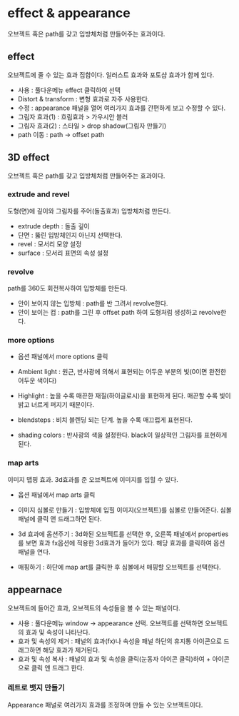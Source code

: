 # effect & appearance

오브젝트 혹은 path를 갖고 입방체처럼 만들어주는 효과이다.



## effect

오브젝트에 줄 수 있는 효과 집합이다. 일러스트 효과와 포토샵 효과가 함께 있다.

- 사용 : 풀다운메뉴 effect 클릭하여 선택
- Distort & transform : 변형 효과로 자주 사용한다.
- 수정 : appearance 패널을 열어 여러가지 효과를 간편하게 보고 수정할 수 있다.
- 그림자 효과(1)  : 흐림효과 > 가우시안 블러
- 그림자 효과(2) : 스타일 > drop shadow(그림자 만들기)
- path 이동 : path -> offset path



## 3D effect

오브젝트 혹은 path를 갖고 입방체처럼 만들어주는 효과이다.



### extrude and revel

도형(면)에 깊이와 그림자를 주어(돌출효과) 입방체처럼  만든다.

- extrude depth : 돌출 깊이
- 단면 : 뚫린 입방체인지 아닌지 선택한다.
- revel : 모서리 모양 설정
- surface : 모서리 표면의 속성 설정



### revolve

path를 360도 회전복사하여 입방체를 만든다.

- 안이 보이지 않는 입방체 : path를 반 그려서 revolve한다.
- 안이 보이는 컵 : path를 그린 후 offset path 하여 도형처럼 생성하고 revolve한다. 



### more options

- 옵션 패널에서 more options 클릭

- Ambient light : 원근, 반사광에 의해서 표현되는 어두운 부분의 빛(0이면 완전한 어두운 색이다)

- Highlight : 높을 수록 매끈한 재질(하이글로시)을 표현하게 된다. 매끈할 수록 빛이 밝고 너르게 퍼지기 때문이다.

- blendsteps : 비치 블렌딩 되는 단계. 높을 수록 매끄럽게 표현된다.

- shading colors : 반사광의 색을 설정한다. black이 일상적인 그림자를 표현하게 된다.

  

### map arts

이미지 맵핑 효과. 3d효과를 준 오브젝트에 이미지를 입힐 수 있다. 

- 옵션 패널에서 map arts 클릭

- 이미지 심볼로 만들기 : 입방체에 입힐 이미지(오브젝트)를 심볼로 만들어준다. 심볼 패널에 클릭 앤 드래그하면 된다.

- 3d 효과에 옵션주기 : 3d화된 오브젝트를 선택한 후, 오른쪽 패널에서 properties를 보면 효과 fx옵션에 적용한 3d효과가 들어가 있다. 해당 효과를 클릭하여 옵션 패널을 연다.

- 매핑하기 : 하단에 map art를 클릭한 후 심볼에서 매핑할 오브젝트를 선택한다. 



## appearnace

오브젝트에 들어간 효과, 오브젝트의 속성들을 볼 수 있는 패널이다.

- 사용 : 풀다운메뉴 window -> appearance 선택. 오브젝트를 선택하면 오브젝트의 효과 및 속성이 나타난다.
- 효과 및 속성의 제거 : 패널의 효과(fx)나 속성을 패널 하단의 휴지통 아이콘으로 드래그하면 해당 효과가 제거된다.
- 효과 및 속성 복사 : 패널의 효과 및 속성을 클릭(눈동자 아이콘 클릭)하여 + 아이콘으로 클릭 앤 드래그 한다.



### 레트로 뱃지 만들기

Appearance 패널로 여러가지 효과를 조정하며 만들 수 있는 오브젝트이다. 



